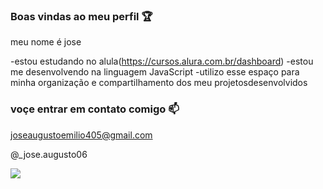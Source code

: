 ### Boas vindas ao meu perfil 🏆

meu nome é jose 

-estou estudando no alula(https://cursos.alura.com.br/dashboard)
-estou me desenvolvendo na linguagem JavaScript
-utilizo esse espaço para minha organização e compartilhamento dos meu projetosdesenvolvidos 

### voçe entrar em contato comigo 📫

joseaugustoemilio405@gmail.com

@_jose.augusto06

![](XfaqPLhttps://media1.tenor.com/m/fEnWIAAAAd/escorregando-yuri-alberto.gif)


